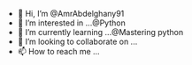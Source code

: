 - 👋 Hi, I’m @AmrAbdelghany91
- 👀 I’m interested in ...@Python
- 🌱 I’m currently learning ...@Mastering python
- 💞️ I’m looking to collaborate on ...
- 📫 How to reach me ...

<!---
AmrAbdelghany91/AmrAbdelghany91 is a ✨ special ✨ repository because its `README.md` (this file) appears on your GitHub profile.
You can click the Preview link to take a look at your changes.
--->
